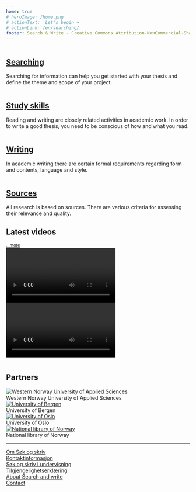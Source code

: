 ```yaml
---
home: true
# heroImage: /home.png
# actionText:  Let's begin →
# actionLink: /en/searching/
footer: Search & Write - Creative Commons Attribution-NonCommercial-ShareAlike 4.0
---
```


<div class="cards">

  <div class="card">
    <div class="image">
      <a href="/en/searching/"><img src="/images/illustrasjoner_sok_500x450.png" alt=""></a>
    </div>
    <div class="content">
      <h2><a href="/en/searching/">Searching</a></h2>
      <p>Searching for information can help you get started with your thesis and define the theme and scope of your project.</p>
    </div>
  </div>

  <div class="card">
    <div class="image">
      <a href="/en/study-skills/"><img src="/images/illustrasjoner_lesing_500x450.png" alt=""></a>
    </div>
    <div class="content">
      <h2><a href="/en/study-skills/">Study skills</a></h2>
      <p>Reading and writing are closely related activities in academic work. In order to write a good thesis, you need to be conscious of how and what you read.</p>
    </div>
  </div>

  <div class="card">
    <div class="image">
      <a href="/en/writing/"><img src="/images/illustrasjoner_skriving_500x450.png" alt=""></a>
    </div>
    <div class="content">
      <h2><a href="/en/writing/">Writing</a></h2>
      <p>In academic writing there are certain formal requirements regarding form and contents, language and style.</p>
    </div>
  </div>

  <div class="card">
    <div class="image">
      <a href="/en/sources-and-referencing/"><img src="/images/illustrasjoner_kildehenvisning_500x450.png" alt=""></a>
    </div>
    <div class="content">
      <h2><a href="/en/sources-and-referencing/">Sources</a></h2>
      <p>All research is based on sources. There are various criteria for assessing their relevance and quality.</p>
    </div>
  </div>

</div>


<section style="margin-bottom:3em;">
  <div class="flex">
    <h2 style="border-bottom:none;">Latest videos</h2>
    <small><a href="/en/video">...more</a></small>
  </div>
  <div class="container">
    <article class="video">
      <Video id="esfZOcBIB6w" />
    </article>
    <article class="video">
      <Video id="UpicbnpX_c4" />
    </article>
  </div>
</section>

## Partners

<div class="partners">
  <div class="partner">
    <a href="https://www.hvl.no">
      <picture>
        <source media="(max-width: 719px)" srcset="/partners/hvl-icon.jpg">
        <img src="/partners/hvl-logo-en.jpg" alt="Western Norway University of Applied Sciences"/>
      </picture>
    </a>
    <div class="title">
      Western Norway University of Applied Sciences
    </div>
  </div>
  <div class="partner">
    <a href="https://www.uib.no">
      <picture>
        <source media="(max-width: 719px)" srcset="/partners/uib-icon.png">
        <img src="/partners/uib-logo-en.png" alt="University of Bergen"/>
      </picture>
    </a>
    <div class="title">
      University of Bergen
    </div>
  </div>
  <div class="partner">
    <a href="https://www.uio.no">
      <picture>
        <source media="(max-width: 719px)" type="image/svg+xml" srcset="/partners/uio-icon-en.svg">
        <img src="/partners/uio-logo-en.svg" alt="University of Oslo"/>
      </picture>
    </a>
    <div class="title">
      University of Oslo
    </div>
  </div>
  <div class="partner">
    <a href="https://www.nb.no">
      <picture>
        <source media="(max-width: 719px)" srcset="/partners/nb-icon.png">
        <img src="/partners/nb-logo.png" alt="National library of Norway"/>
      </picture>
    </a>
    <div class="title">
      National library of Norway
    </div>
  </div>
</div>

---

<div class="container two-column footer-links">
  <div class="align-right">
    <div><a href="/om/">Om Søk og skriv</a></div>
    <div><a href="/om/kontaktinformasjon.html">Kontaktinformasjon</a></div>
    <div><a href="/om/sok-og-skriv-i-undervisning.html">Søk og skriv i undervisning</a></div>
    <div><a href="https://uustatus.no/nb/erklaringer/publisert/c6d9a394-b5ac-48fd-9f1f-0154b2daacbc">Tilgjengelighetserklæring</a></div>
  </div>
  <div class="align-left">
    <div><a href="/en/about/">About Search and write</a></div>
    <div><a href="/en/about/contact-information.html">Contact</a></div>
  </div>
</div>
